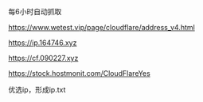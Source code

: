 每6小时自动抓取

https://www.wetest.vip/page/cloudflare/address_v4.html

https://ip.164746.xyz

https://cf.090227.xyz

https://stock.hostmonit.com/CloudFlareYes

优选ip，形成ip.txt

